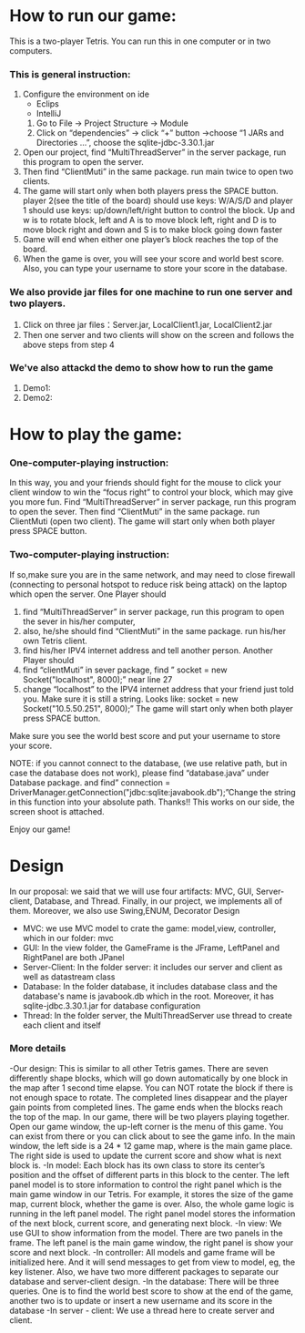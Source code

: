 # How to run our game:

This is a two-player Tetris. You can run this in one computer or in two computers.

### This is general instruction:
1. Configure the environment on ide
   - Eclips
   - IntelliJ
   1. Go to File ->  Project Structure -> Module
   1. Click on “dependencies” -> click “+” button ->choose “1 JARs and Directories …”, choose the sqlite-jdbc-3.30.1.jar
1. Open our project, find “MultiThreadServer” in the server package, run this program to open the server.
1. Then find “ClientMuti” in the same package. run main twice to open two clients.
1. The game will start only when both players press the SPACE button.
  player 2(see the title of the board) should use keys: W/A/S/D and player 1 should use keys: up/down/left/right button to control the block. Up and w is to rotate block, left and A is to move block left, right and D is to move block right and down and S is to make block going down faster
1. Game will end when either one player’s block reaches the top of the board.
1. When the game is over, you will see your score and world best score. Also, you can type your username to store your score in the database.

### We also provide jar files for one machine to run one server and two players.
1. Click on three jar files：Server.jar, LocalClient1.jar, LocalClient2.jar
1. Then one server and two clients will show on the screen and follows the above steps from step 4
### We've also attackd the demo to show how to run the game
1. Demo1:
2. Demo2: 

# How to play the game:
### One-computer-playing instruction: 
In this way, you and your friends should fight for the mouse to click your client window to win the “focus right” to control your block, which may give you more fun.
Find “MultiThreadServer” in server package, run this program to open the sever. Then find “ClientMuti” in the same package. run ClientMuti (open two client). The game will start only when both player press SPACE button.

### Two-computer-playing instruction: 
If so,make sure you are in the same network, and may need to close firewall (connecting to personal hotspot to reduce risk being attack) on the laptop which open the server.
One Player should 
1. find “MultiThreadServer” in server package, run this program to open the sever in his/her computer, 
1. also, he/she should find “ClientMuti” in the same package. run his/her own Tetris client.
1. find his/her IPV4 internet address and tell another person. 
Another Player should 
1. find “clientMuti” in sever package, find ” socket = new Socket("localhost", 8000);”  near line 27
2. change “localhost” to the IPV4 internet address that your friend just told you. Make sure it is still a string. Looks like: socket = new Socket("10.5.50.251", 8000);”  The game will start only when both player press SPACE button.

Make sure you see the world best score and put your username to store your score.

NOTE: if you cannot connect to the database, (we use relative path, but in case the database does not work), please find “database.java” under Database package. and find” connection = DriverManager.getConnection("jdbc:sqlite:javabook.db");”Change the string in this function into your absolute path. Thanks!! This works on our side, the screen shoot is attached.

Enjoy our game!

# Design
In our proposal: we said that we will use four artifacts: MVC, GUI, Server-client, Database, and Thread. Finally, in our
project, we implements all of them. Moreover, we also use Swing,ENUM, Decorator Design

- MVC: we use MVC model to crate the game: model,view, controller, which in our folder: mvc
- GUI: In the view folder, the GameFrame is the JFrame, LeftPanel and RightPanel are both JPanel
- Server-Client:  In the folder server: it includes our server and client as well as datastream class
- Database: In the folder database, it includes database class and the database's name is javabook.db which in the root. 
  Moreover, it has sqlite-jdbc.3.30.1.jar for database configuration
- Thread: In the folder server, the MultiThreadServer use thread to create each client and itself

### More details
-Our design: This is similar to all other Tetris games. There are seven differently shape blocks, which will go down automatically by one block in the map after 1 second time elapse. You can NOT rotate the block if there is not enough space to rotate. The completed lines disappear and the player gain points from completed lines. The game ends when the blocks reach the top of the map. In our game, there will be two players playing together. Open our game window, the up-left corner is the menu of this game. You can exist from there or you can click about to see the game info. In the main window, the left side is a 24 * 12 game map, where is the main game place. The right side is used to update the current score and show what is next block is.
-In model: Each block has its own class to store its center’s position and the offset of different parts in this block to the center. The left panel model is to store information to control the right panel which is the main game window in our Tetris. For example, it stores the size of the game map, current block, whether the game is over. Also, the whole game logic is running in the left panel model. The right panel model stores the information of the next block, current score, and generating next block.
-In view: We use GUI to show information from the model. There are two panels in the frame. The left panel is the main game window, the right panel is show your score and next block.
-In controller: All models and game frame will be initialized here. And it will send messages to get from view to model, eg, the key listener. Also, we have two more different packages to separate our database and server-client design.
-In the database: There will be three queries. One is to find the world best score to show at the end of the game, another two is to update or insert a new username and its score in the database
-In server - client: We use a thread here to create server and client.



